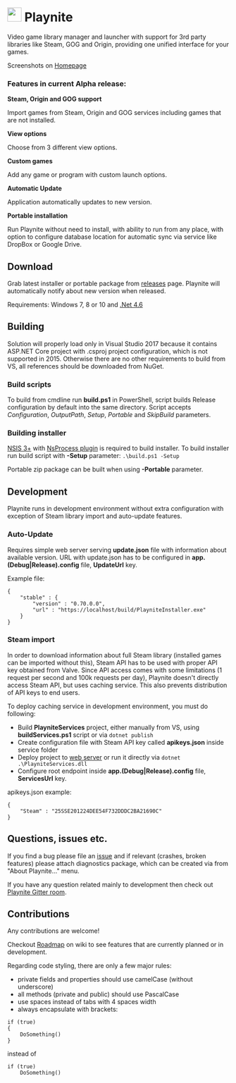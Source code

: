 
# <img src="https://github.com/JosefNemec/Playnite/raw/master/web/applogo.png" width="32">  Playnite
Video game library manager and launcher with support for 3rd party libraries like Steam, GOG and Origin, providing one unified interface for your games.

Screenshots on [Homepage](http://playnite.link/)

### Features in current Alpha release:

**Steam, Origin and GOG support**

Import games from Steam, Origin and GOG services including games that are not installed.

**View options**

Choose from 3 different view options.

**Custom games**

Add any game or program with custom launch options.

**Automatic Update**

Application automatically updates to new version.

**Portable installation**

Run Playnite without need to install, with ability to run from any place, with option to configure database location for automatic sync via service like DropBox or Google Drive.

Download
---------

Grab latest installer or portable package from [releases](https://github.com/JosefNemec/Playnite/releases) page. Playnite will automatically notify about new version when released.

Requirements: Windows 7, 8 or 10 and [.Net 4.6](https://www.microsoft.com/en-us/download/details.aspx?id=53344)

Building
---------

Solution will properly load only in Visual Studio 2017 because it contains ASP.NET Core project with .csproj project configuration, which is not supported in 2015. Otherwise there are no other requirements to build from VS, all references should be downloaded from NuGet.

### Build scripts
To build from cmdline run **build.ps1** in PowerShell, script builds Release configuration by default into the same directory. Script accepts *Configuration*, *OutputPath*, *Setup*, *Portable* and *SkipBuild* parameters.

### Building installer
[NSIS 3+](http://nsis.sourceforge.net/Main_Page) with [NsProcess plugin](http://nsis.sourceforge.net/NsProcess_plugin) is required to build installer. To build installer run build script with **-Setup** parameter:
``` .\build.ps1 -Setup ```

Portable zip package can be built when using **-Portable** parameter.

Development
---------

Playnite runs in development environment without extra configuration with exception of Steam library import and auto-update features.

### Auto-Update
Requires simple web server serving **update.json** file with information about available version. URL with update.json has to be configured in **app.(Debug|Release).config** file, **UpdateUrl** key.

Example file:
```
{
    "stable" : {
        "version" : "0.70.0.0",
        "url" : "https://localhost/build/PlayniteInstaller.exe"
    }
}
```

### Steam import
In order to download information about full Steam library (installed games can be imported without this), Steam API has to be used with proper API key obtained from Valve. Since API access comes with some limitations (1 request per second and 100k requests per day), Playnite doesn't directly access Steam API, but uses caching service. This also prevents distribution of API keys to end users.

To deploy caching service in development environment, you must do following:
* Build **PlayniteServices** project, either manually from VS, using **buildServices.ps1** script or via ```dotnet publish```
* Create configuration file with Steam API key called **apikeys.json** inside service folder
* Deploy project to [web server](https://docs.microsoft.com/en-us/aspnet/core/publishing/) or run it directly via ```dotnet .\PlayniteServices.dll```
* Configure root endpoint inside **app.(Debug|Release).config** file, **ServicesUrl** key.

apikeys.json example:
```
{
    "Steam" : "25SSE201224DEE54F732DDDC2BA21690C"
}
```

Questions, issues etc.
---------
If you find a bug please file an [issue](https://github.com/JosefNemec/Playnite/issues) and if relevant (crashes, broken features) please attach diagnostics package, which can be created via from "About Playnite..." menu.

If you have any question related mainly to development then check out [Playnite Gitter room](https://gitter.im/Playnite/Lobby?utm_source=share-link&utm_medium=link&utm_campaign=share-link).

Contributions
---------

Any contributions are welcome!

Checkout [Roadmap](https://github.com/JosefNemec/Playnite/wiki/Roadmap) on wiki to see features that are currently planned or in development.

Regarding code styling, there are only a few major rules:
* private fields and properties should use camelCase (without underscore)
* all methods (private and public) should use PascalCase
* use spaces instead of tabs with 4 spaces width
* always encapsulate with brackets:
```
if (true)
{
    DoSomething()
}
```
instead of 
```
if (true)
    DoSomething()
```
